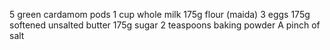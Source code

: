 5 green cardamom pods
1 cup whole milk
175g flour (maida)
3 eggs
175g softened unsalted butter
175g sugar
2 teaspoons baking powder
A pinch of salt